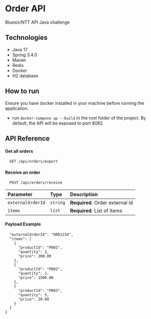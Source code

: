 
# Order API

Bluesix/NTT API Java challenge


## Technologies

- Java 17
- Spring 3.4.0
- Maven
- Redis
- Docker
- H2 database



## How to run
Ensure you have docker installed in your machine before running the application.

- run ```docker-compose up --build``` in the root folder of the project. By default, the API will be exposed to port 8082




## API Reference

#### Get all orders

```http
  GET /api/orders/export
```

#### Receive an order

```http
  POST /api/orders/receive
```

| Parameter | Type     | Description                       |
| :-------- | :------- | :-------------------------------- |
| `externalOrderId`      | `string` | **Required**. Order external id |
| `items`      | `list` | **Required**. List of items |

#### Payload Example

```{
  "externalOrderId": "ORD1234",
  "items": [
    {
      "productId": "P001",
      "quantity": 2,
      "price": 200.00
    },
    {
      "productId": "P002",
      "quantity": 1,
      "price": 1500.00
    },
    {
      "productId": "P003",
      "quantity": 5,
      "price": 20.00
    }
  ]
}

